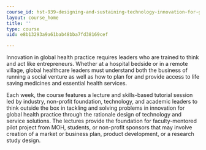 ```yaml
---
course_id: hst-939-designing-and-sustaining-technology-innovation-for-global-health-practice-spring-2008
layout: course_home
title: ''
type: course
uid: e8b13293a9a61bab48bba7fd38169cef

---
```

Innovation in global health practice requires leaders who are trained to think and act like entrepreneurs. Whether at a hospital bedside or in a remote village, global healthcare leaders must understand both the business of running a social venture as well as how to plan for and provide access to life saving medicines and essential health services.

Each week, the course features a lecture and skills-based tutorial session led by industry, non-profit foundation, technology, and academic leaders to think outside the box in tackling and solving problems in innovation for global health practice through the rationale design of technology and service solutions. The lectures provide the foundation for faculty-mentored pilot project from MOH, students, or non-profit sponsors that may involve creation of a market or business plan, product development, or a research study design.
